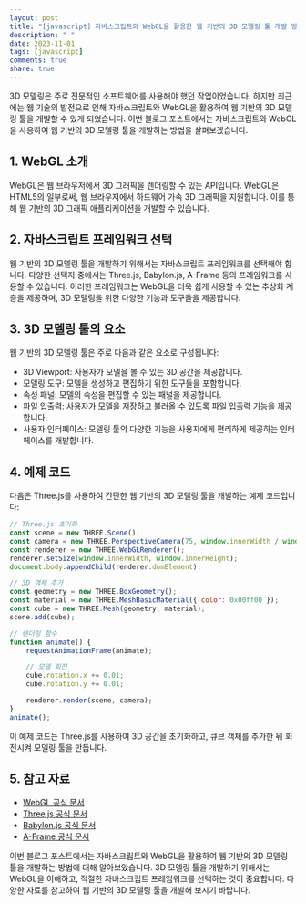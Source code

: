 ```yaml
---
layout: post
title: "[javascript] 자바스크립트와 WebGL을 활용한 웹 기반의 3D 모델링 툴 개발 방법"
description: " "
date: 2023-11-01
tags: [javascript]
comments: true
share: true
---
```


3D 모델링은 주로 전문적인 소프트웨어를 사용해야 했던 작업이었습니다. 하지만 최근에는 웹 기술의 발전으로 인해 자바스크립트와 WebGL을 활용하여 웹 기반의 3D 모델링 툴을 개발할 수 있게 되었습니다. 이번 블로그 포스트에서는 자바스크립트와 WebGL을 사용하여 웹 기반의 3D 모델링 툴을 개발하는 방법을 살펴보겠습니다.

## 1. WebGL 소개

WebGL은 웹 브라우저에서 3D 그래픽을 렌더링할 수 있는 API입니다. WebGL은 HTML5의 일부로써, 웹 브라우저에서 하드웨어 가속 3D 그래픽을 지원합니다. 이를 통해 웹 기반의 3D 그래픽 애플리케이션을 개발할 수 있습니다.

## 2. 자바스크립트 프레임워크 선택

웹 기반의 3D 모델링 툴을 개발하기 위해서는 자바스크립트 프레임워크를 선택해야 합니다. 다양한 선택지 중에서는 Three.js, Babylon.js, A-Frame 등의 프레임워크를 사용할 수 있습니다. 이러한 프레임워크는 WebGL을 더욱 쉽게 사용할 수 있는 추상화 계층을 제공하며, 3D 모델링을 위한 다양한 기능과 도구들을 제공합니다.

## 3. 3D 모델링 툴의 요소

웹 기반의 3D 모델링 툴은 주로 다음과 같은 요소로 구성됩니다:

- 3D Viewport: 사용자가 모델을 볼 수 있는 3D 공간을 제공합니다.
- 모델링 도구: 모델을 생성하고 편집하기 위한 도구들을 포함합니다.
- 속성 패널: 모델의 속성을 편집할 수 있는 패널을 제공합니다.
- 파일 입출력: 사용자가 모델을 저장하고 불러올 수 있도록 파일 입출력 기능을 제공합니다.
- 사용자 인터페이스: 모델링 툴의 다양한 기능을 사용자에게 편리하게 제공하는 인터페이스를 개발합니다.

## 4. 예제 코드

다음은 Three.js를 사용하여 간단한 웹 기반의 3D 모델링 툴을 개발하는 예제 코드입니다:

```javascript
// Three.js 초기화
const scene = new THREE.Scene();
const camera = new THREE.PerspectiveCamera(75, window.innerWidth / window.innerHeight, 0.1, 1000);
const renderer = new THREE.WebGLRenderer();
renderer.setSize(window.innerWidth, window.innerHeight);
document.body.appendChild(renderer.domElement);

// 3D 객체 추가
const geometry = new THREE.BoxGeometry();
const material = new THREE.MeshBasicMaterial({ color: 0x00ff00 });
const cube = new THREE.Mesh(geometry, material);
scene.add(cube);

// 렌더링 함수
function animate() {
    requestAnimationFrame(animate);

    // 모델 회전
    cube.rotation.x += 0.01;
    cube.rotation.y += 0.01;

    renderer.render(scene, camera);
}
animate();
```

이 예제 코드는 Three.js를 사용하여 3D 공간을 초기화하고, 큐브 객체를 추가한 뒤 회전시켜 모델링 툴을 만듭니다.

## 5. 참고 자료

- [WebGL 공식 문서](https://www.khronos.org/webgl/)
- [Three.js 공식 문서](https://threejs.org/docs/index.html)
- [Babylon.js 공식 문서](https://doc.babylonjs.com/)
- [A-Frame 공식 문서](https://aframe.io/docs/)

이번 블로그 포스트에서는 자바스크립트와 WebGL을 활용하여 웹 기반의 3D 모델링 툴을 개발하는 방법에 대해 알아보았습니다. 3D 모델링 툴을 개발하기 위해서는 WebGL을 이해하고, 적절한 자바스크립트 프레임워크를 선택하는 것이 중요합니다. 다양한 자료를 참고하여 웹 기반의 3D 모델링 툴을 개발해 보시기 바랍니다.
